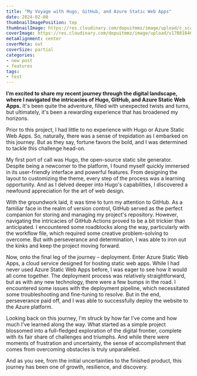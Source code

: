 ```yaml
---
title: "My Voyage with Hugo, GitHub, and Azure Static Web Apps"
date: 2024-02-08
thumbnailImagePosition: top
thumbnailImage: https://res.cloudinary.com/dopuitmmz/image/upload/c_scale,w_750/c_crop,h_250,w_750/v1708184690/1_P_H_UpQahH0juwQpXWXnpQ_icuccr.jpg
coverImage: https://res.cloudinary.com/dopuitmmz/image/upload/v1708184690/1_P_H_UpQahH0juwQpXWXnpQ_icuccr.jpg
metaAlignment: center
coverMeta: out
coverSize: partial
categories:
- new post
- features
tags:
- test
---
```

**I’m excited to share my recent journey through the digital landscape, where I navigated the intricacies of Hugo, GitHub, and Azure Static Web Apps.** It's been quite the adventure, filled with unexpected twists and turns, but ultimately, it's been a rewarding experience that has broadened my horizons.

Prior to this project, I had little to no experience with Hugo or Azure Static Web Apps. So, naturally, there was a sense of trepidation as I embarked on this journey. But as they say, fortune favors the bold, and I was determined to tackle this challenge head-on.

My first port of call was Hugo, the open-source static site generator. Despite being a newcomer to the platform, I found myself quickly immersed in its user-friendly interface and powerful features. From designing the layout to customizing the theme, every step of the process was a learning opportunity. And as I delved deeper into Hugo's capabilities, I discovered a newfound appreciation for the art of web design.

With the groundwork laid, it was time to turn my attention to GitHub. As a familiar face in the realm of version control, GitHub served as the perfect companion for storing and managing my project's repository. However, navigating the intricacies of GitHub Actions proved to be a bit trickier than anticipated. I encountered some roadblocks along the way, particularly with the workflow file, which required some creative problem-solving to overcome. But with perseverance and determination, I was able to iron out the kinks and keep the project moving forward.

Now, onto the final leg of the journey – deployment. Enter Azure Static Web Apps, a cloud service designed for hosting static web apps. While I had never used Azure Static Web Apps before, I was eager to see how it would all come together. The deployment process was relatively straightforward, but as with any new technology, there were a few bumps in the road. I encountered some issues with the deployment pipeline, which necessitated some troubleshooting and fine-tuning to resolve. But in the end, perseverance paid off, and I was able to successfully deploy the website to the Azure platform.

Looking back on this journey, I'm struck by how far I've come and how much I've learned along the way. What started as a simple project blossomed into a full-fledged exploration of the digital frontier, complete with its fair share of challenges and triumphs. And while there were moments of frustration and uncertainty, the sense of accomplishment that comes from overcoming obstacles is truly unparalleled.

And as you see, from the initial uncertainties to the finished product, this journey has been one of growth, resilience, and discovery.